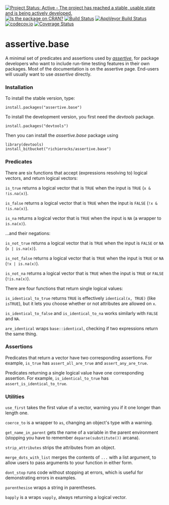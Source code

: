 [![Project Status: Active - The project has reached a stable, usable state and is being actively developed.](http://www.repostatus.org/badges/0.1.0/active.svg)](http://www.repostatus.org/#active)
[![Is the package on CRAN?](http://www.r-pkg.org/badges/version/assertive.base)](http://www.r-pkg.org/pkg/assertive.base)
[![Build Status](https://semaphoreci.com/api/v1/projects/01fd8743-d3d2-42ad-b63d-e94c5844e951/635080/badge.svg)](https://semaphoreci.com/richierocks/assertive-base)
[![AppVeyor Build Status](https://ci.appveyor.com/api/projects/status/github/richierocks/assertive-base?branch=master&svg=true)](https://ci.appveyor.com/project/richierocks/assertive-base)
[![codecov.io](https://codecov.io/bitbucket/richierocks/assertive.base/coverage.svg?branch=master)](https://codecov.io/bitbucket/richierocks/assertive.base?branch=master)
[![Coverage Status](https://coveralls.io/repos/richierocks/assertive.base/badge.svg?branch=master&service=bitbucket)](https://coveralls.io/bitbucket/richierocks/assertive.base?branch=master)

# assertive.base

A minimal set of predicates and assertions used by *[assertive](https://bitbucket.org/richierocks/assertive)*, 
for package developers who want to include run-time testing features in their own packages.  Most of the documentation is on the assertive page.  End-users will usually want to use *assertive* directly.


### Installation

To install the stable version, type:

```{r}
install.packages("assertive.base")
```

To install the development version, you first need the *devtools* package.

```{r}
install.packages("devtools")
```

Then you can install the *assertive.base* package using

```{r}
library(devtools)
install_bitbucket("richierocks/assertive.base")
```

### Predicates

There are six functions that accept (expressions resolving to) logical vectors,
and return logical vectors:

`is_true` returns a logical vector that is `TRUE` when the input is `TRUE`
(`x & !is.na(x)`).

`is_false` returns a logical vector that is `TRUE` when the input is `FALSE`
(`!x & !is.na(x)`).

`is_na` returns a logical vector that is `TRUE` when the input is `NA`
(a wrapper to `is.na(x)`).

...and their negations:

`is_not_true` returns a logical vector that is `TRUE` when the input is `FALSE` 
or `NA` (`x | is.na(x)`).

`is_not_false` returns a logical vector that is `TRUE` when the input is `TRUE` 
or `NA` (`!x | is.na(x)`).

`is_not_na` returns a logical vector that is `TRUE` when the input is `TRUE` 
or `FALSE` (`!is.na(x)`).

There are four functions that return single logical values:

`is_identical_to_true` returns `TRUE` is effectively `identical(x, TRUE)` (like 
`isTRUE`), but it lets you choose whether or not attributes are allowed on `x`.

`is_identical_to_false` and `is_identical_to_na` works similarly with `FALSE` 
and `NA`.

`are_identical` wraps `base::identical`, checking if two expressions return the 
same thing.

### Assertions

Predicates that return a vector have two corresponding assertions.  For example,
`is_true` has `assert_all_are_true` and `assert_any_are_true`.

Predicates returning a single logical value have one corresponding assertion.
For example, `is_identical_to_true` has `assert_is_identical_to_true`.

### Utilities

`use_first` takes the first value of a vector, warning you if it one longer than 
length one.

`coerce_to` is a wrapper to `as`, changing an object's type with a warning.

`get_name_in_parent` gets the name of a variable in the parent environment 
(stopping you have to remember `deparse(substitute())` arcana).

`strip_attributes` strips the attributes from an object.

`merge_dots_with_list` merges the contents of `...` with a list argument, to 
allow users to pass arguments to your function in either form.

`dont_stop` runs code without stopping at errors, which is useful for 
demonstrating errors in examples.

`parenthesise` wraps a string in parentheses.

`bapply` is a wraps `vapply`, always returning a logical vector.